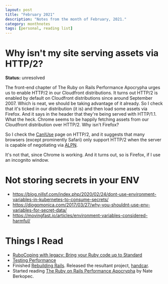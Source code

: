 ```yaml
---
layout: post
title: "February 2021"
description: "Notes from the month of February, 2021."
category: monthnotes
tags: [personal, reading list]
---
```


# Why isn't my site serving assets via HTTP/2?

**Status:** unresolved

The front-end chapter of The Ruby on Rails Performance Apocrypha urges us to enable HTTP/2 in our Cloudfront distributions. It turns out HTTP/2 is enabled by default on Cloudfront distributions since around September 2007. Which is neat, we should be taking advantage of it already. So I check that it's ticked in our distribution (it is) and then load some assets via Firefox. And it says in the header that they're being served with HTTP/1.1. What the heck. Chrome seems to be happily fetching assets from our Cloudfront distribution over HTTP/2. Why isn't Firefox?

So I check the [CanIUse](https://caniuse.com/?search=http2) page on HTTP/2, and it suggests that many browsers (except prominently Safari) only support HTTP/2 when the server is capable of negotiating via [ALPN](https://en.wikipedia.org/wiki/Application-Layer_Protocol_Negotiation).

It's not that, since Chrome is working. And it turns out, so is Firefox, if I use an incognito window.


# Not storing secrets in your ENV

* https://blog.nillsf.com/index.php/2020/02/24/dont-use-environment-variables-in-kubernetes-to-consume-secrets/
* https://diogomonica.com/2017/03/27/why-you-shouldnt-use-env-variables-for-secret-data/
* https://movingfast.io/articles/environment-variables-considered-harmful/


# Things I Read

* [RuboCoping with legacy: Bring your Ruby code up to Standard](https://evilmartians.com/chronicles/rubocoping-with-legacy-bring-your-ruby-code-up-to-standard)
* [Testing Performance](https://kellysutton.com/2021/01/12/testing-performance.html)
* Finished [Rebuilding Rails](https://rebuilding-rails.com/). Released the resultant project, [handcar](https://github.com/jsrn/handcar).
* Started reading [The Ruby on Rails Performance Apocrypha](https://www.goodreads.com/book/show/56723693-the-ruby-on-rails-performance-apocrypha) by Nate Berkopec.